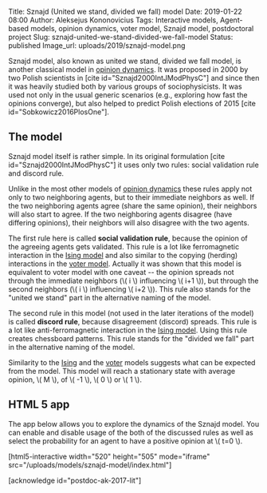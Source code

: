 Title: Sznajd (United we stand, divided we fall) model
Date: 2019-01-22 08:00
Author: Aleksejus Kononovicius
Tags: Interactive models, Agent-based models, opinion dynamics, voter model, Sznajd model, postdoctoral project
Slug: sznajd-united-we-stand-divided-we-fall-model
Status: published
Image_url: uploads/2019/sznajd-model.png

Sznajd model, also known as united we stand, divided we fall model, is another
classical model in [opinion dynamics](/tag/opinion-dynamics/).
It was proposed in 2000 by two Polish scientists in [cite id="Sznajd2000IntJModPhysC"]
and since then it was heavily studied both by various groups of sociophysicists.
It was used not only in the usual generic scenarios (e.g., exploring how fast
the opinions converge), but also helped to predict Polish elections of 2015
[cite id="Sobkowicz2016PlosOne"].<!--more-->

## The model

Sznajd model itself is rather simple. In its original formulation
[cite id="Sznajd2000IntJModPhysC"] it uses only two rules: social validation rule
and discord rule.

Unlike in the most other models of [opinion dynamics](/tag/opinion-dynamics) these
rules apply not only to two neighboring agents, but to their immediate neighbors
as well. If the two neighboring agents agree (share the same opinion), their
neighbors will also start to agree. If the two neighboring agents disagree (have
differing opinions), their neighbors will also disagree with the two agents.

The first rule here is called **social validation rule**, because the opinion
of the agreeing agents gets validated. This rule is a lot like ferromagnetic
interaction in the [Ising model]({filename}/articles/2010/ising-model.md) and
also similar to the copying (herding) interactions in the
[voter model]({filename}/articles/2016/rinkejo-modelis.md). Actually it was
shown that this model is equivalent to voter model with one caveat -- the
opinion spreads not through the immediate neighbors (\\\( i \\\) influencing
\\\( i+1 \\\)), but through the second neighbors (\\\( i \\\) influencing
\\\( i+2 \\\)). This rule also stands for the "united we stand" part in the
alternative naming of the model.

The second rule in this model (not used in the later iterations of the model) is
called **discord rule**, because disagreement (discord) spreads. This rule is a
lot like anti-ferromagnetic interaction in the
[Ising model]({filename}/articles/2010/ising-model.md). Using this rule creates
chessboard patterns. This rule stands for the "divided we fall" part in the
alternative naming of the model.

Similarity to the [Ising]({filename}/articles/2010/ising-model.md) and
the [voter]({filename}/articles/2016/rinkejo-modelis.md) models suggests what
can be expected from the model. This model will reach a stationary state with
average opinion, \\\( M \\\), of \\\( -1 \\\), \\\( 0 \\\) or \\\( 1 \\\).

## HTML 5 app

The app below allows you to explore the dynamics of the Sznajd model. You can
enable and disable usage of the both of the discussed rules as well as select
the probability for an agent to have a positive opinion at \\\( t=0 \\\).

[html5-interactive width="520" height="505" mode="iframe"
src="/uploads/models/sznajd-model/index.html"]

[acknowledge id="postdoc-ak-2017-lit"]
